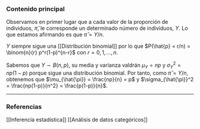 ### Contenido principal

Observamos en primer lugar que a cada valor de la proporción de individuos, $\hat{\pi}$, le corresponde un determinado número de individuos, $Y$. Lo que estamos afirmando es que $\hat{\pi} = Y/n$.

$Y$ siempre sigue una [[Distribución binomial]] por lo que $P(\hat{p} = r/n) = \binom{n}{r} p^r(1-p)^{n-r}$ con $r = 0,1, \dots, n$.

Sabemos que $Y \sim B(n,p)$, su media y varianza valdrán $\mu_Y = np$ y $\sigma_Y^2 = np(1-p)$ porque sigue una distribución binomial. Por tanto, como $\hat{\pi} = Y/n$, obtenemos que $\mu_{\hat{\pi}} = \frac{np}{n} = p$ y $\sigma_{\hat{\pi}}^2 = \frac{np(1-p)}{n^2} = \frac{p(1-p)}{n}$.

--- 
### Referencias

[[Inferencia estadística]]
[[Análisis de datos categóricos]]